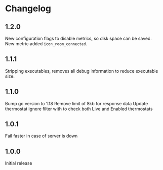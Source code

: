 # Changelog

## 1.2.0

New configuration flags to disable metrics, so disk space can be saved.
New metric added `icon_room_connected`.

## 1.1.1

Stripping executables, removes all debug information to reduce executable size.

## 1.1.0

Bump go version to 1.18
Remove limit of 8kb for response data
Update thermostat ignore filter with to check both Live and Enabled thermostats

## 1.0.1

Fail faster in case of server is down

## 1.0.0

Initial release
